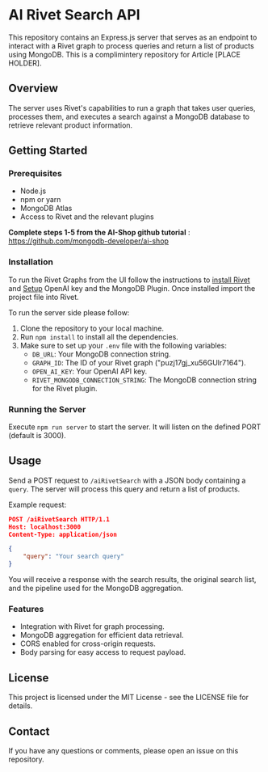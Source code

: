# AI Rivet Search API

This repository contains an Express.js server that serves as an endpoint to interact with a Rivet graph to process queries and return a list of products using MongoDB. This is a complimintery repository for Article [PLACE HOLDER].

## Overview

The server uses Rivet's capabilities to run a graph that takes user queries, processes them, and executes a search against a MongoDB database to retrieve relevant product information.

## Getting Started

### Prerequisites

- Node.js
- npm or yarn
- MongoDB Atlas 
- Access to Rivet and the relevant plugins

**Complete steps 1-5 from the AI-Shop github tutorial** : https://github.com/mongodb-developer/ai-shop


### Installation

To run the Rivet Graphs from the UI follow the instructions to [install Rivet](https://rivet.ironcladapp.com/docs/getting-started/installation) and [Setup](https://rivet.ironcladapp.com/docs/getting-started/setup) OpenAI key and the MongoDB Plugin. Once installed import the project file into Rivet.

To run the server side please follow:

1. Clone the repository to your local machine.
2. Run `npm install` to install all the dependencies.
3. Make sure to set up your `.env` file with the following variables:
   - `DB_URL`: Your MongoDB connection string.
   - `GRAPH_ID`: The ID of your Rivet graph ("puzj17gj_xu56GUlr7164").
   - `OPEN_AI_KEY`: Your OpenAI API key.
   - `RIVET_MONGODB_CONNECTION_STRING`: The MongoDB connection string for the Rivet plugin.

### Running the Server

Execute `npm run server` to start the server. It will listen on the defined PORT (default is 3000).

## Usage

Send a POST request to `/aiRivetSearch` with a JSON body containing a `query`. The server will process this query and return a list of products.

Example request:

```json
POST /aiRivetSearch HTTP/1.1
Host: localhost:3000
Content-Type: application/json

{
    "query": "Your search query"
}
```

You will receive a response with the search results, the original search list, and the pipeline used for the MongoDB aggregation.

### Features
- Integration with Rivet for graph processing.
- MongoDB aggregation for efficient data retrieval.
- CORS enabled for cross-origin requests.
- Body parsing for easy access to request payload.


## License
This project is licensed under the MIT License - see the LICENSE file for details.

## Contact
If you have any questions or comments, please open an issue on this repository.
